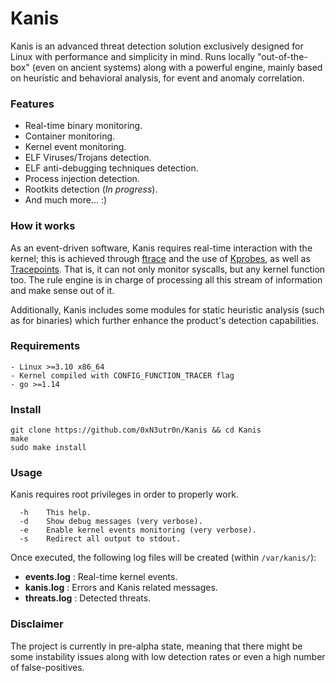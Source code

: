 # Kanis
Kanis is an advanced threat detection solution exclusively designed for Linux with performance and simplicity in mind. Runs locally "out-of-the-box" (even on ancient systems) along with a powerful engine, mainly based on heuristic and behavioral analysis, for event and anomaly correlation.

### Features
- Real-time binary monitoring.
- Container monitoring.
- Kernel event monitoring.
- ELF Viruses/Trojans detection.
- ELF anti-debugging techniques detection.
- Process injection detection.
- Rootkits detection (_In progress_).
- And much more... :)

### How it works
As an event-driven software, Kanis requires real-time interaction with the kernel; this is achieved through [ftrace](https://www.kernel.org/doc/Documentation/trace/ftrace.txt) and the use of [Kprobes](https://www.kernel.org/doc/Documentation/kprobes.txt), as well as [Tracepoints](https://www.kernel.org/doc/Documentation/trace/tracepoints.txt). That is, it can not only monitor syscalls, but any kernel function too. The rule engine is in charge of processing all this stream of information and make sense out of it. 

Additionally, Kanis includes some modules for static heuristic analysis (such as for binaries) which further enhance the product's detection capabilities.

### Requirements
```
- Linux >=3.10 x86_64
- Kernel compiled with CONFIG_FUNCTION_TRACER flag
- go >=1.14
```
### Install
```
git clone https://github.com/0xN3utr0n/Kanis && cd Kanis
make
sudo make install
```

### Usage
Kanis requires root privileges in order to properly work.
```
  -h	This help.
  -d	Show debug messages (very verbose).
  -e	Enable kernel events monitoring (very verbose).
  -s	Redirect all output to stdout.
```
Once executed, the following log files will be created (within `/var/kanis/`):
- **events.log** : Real-time kernel events.
- **kanis.log**  : Errors and Kanis related messages.
- **threats.log** : Detected threats.

### Disclaimer
The project is currently in pre-alpha state, meaning that there might be some instability issues along with low detection rates or even a high number of false-positives. 

